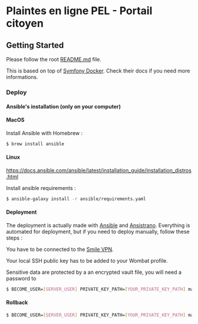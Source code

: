 # Plaintes en ligne PEL - Portail citoyen

## Getting Started

Please follow the root [README.md](../README.md) file.

This is based on top of [Symfony Docker](https://github.com/dunglas/symfony-docker).
Check their docs if you need more informations.

### Deploy

#### Ansible's installation (only on your computer)

#### MacOS

Install Ansible with Homebrew :
```bash
$ brew install ansible
```

#### Linux 

https://docs.ansible.com/ansible/latest/installation_guide/installation_distros.html


Install ansible requirements :
```bash
$ ansible-galaxy install -r ansible/requirements.yaml
```

#### Deployment

The deployment is actually made with [Ansible](https://docs.ansible.com/ansible/latest/index.html) and [Ansistrano](https://github.com/ansistrano/deploy).
Everything is automated for deployment, but if you need to deploy manually, follow these steps :

You have to be connected to the [Smile VPN](https://wiki.smile.fr/wiki/VPN_Connection).

Your local SSH public key has to be added to your Wombat profile.

Sensitive data are protected by a an encrypted vault file, you will need a password to 

```bash
$ BECOME_USER=[SERVER_USER] PRIVATE_KEY_PATH=[YOUR_PRIVATE_KEY_PATH] make deploy
```

#### Rollback

```bash
$ BECOME_USER=[SERVER_USER] PRIVATE_KEY_PATH=[YOUR_PRIVATE_KEY_PATH] make rollback
```
